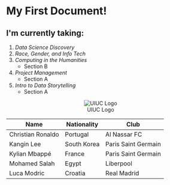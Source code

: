 # My First Document!

## I'm currently taking:
1. _Data Science Discovery_
2. _Race, Gender, and Info Tech_
3. _Computing in the Humanities_
   - Section B
5. _Project Management_
   - Section A 
5. _Intro to Data Storytelling_
   - Section A
 


<p align="center">
  <img src= "https://imgur.com/a/VduiR3A" alt="UIUC Logo"><BR>
  UIUC Logo
</p>



|Name             | Nationality | Club                |
|-----------------|-------------|---------------------|
|Christian Ronaldo| Portugal    |Al Nassar FC         |
|Kangin Lee       | South Korea | Paris Saint Germain |
|Kylian Mbappé    | France      | Paris Saint Germain |
|Mohamed Salah    | Egypt       | Liberpool           |
|Luca Modric      | Croatia     | Real Madrid         |

